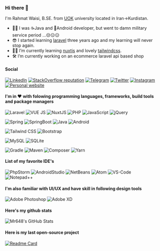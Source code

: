 ### Hi there 👋
 
I'm Rahmat Waisi, B.SE. from [UOK](https://uok.ac.ir) university located in Iran->Kurdistan.
- 🐱‍👤 I was ☕Java and 📱Android developer, but went to damn military service period ...😒😑😑
- 😎 I started learning [laravel](https://laravel.com) three years ago and my learning will never stop again.
- 👨‍💻 I’m currently learning [nuxtjs](https://nuxtjs.org/) and lovely [tailwindcss](https://tailwindcss.com/).
- 🛠 I’m currently working on an ecommerce laravel api based shop

#### Social
[![LinkedIn](https://img.shields.io/static/v1?label=%20&message=LinkedIn&color=263238&logo=linkedin&style=for-the-badge&logoColor=white)](https://www.linkedin.com/in/rahmat-waisi-b1347586/)
[![StackOverflow reputation](https://img.shields.io/stackexchange/stackoverflow/r/4101906?color=%23F59E0B&label=StackOverFlow&logo=stackoverflow&style=for-the-badge)](https://stackoverflow.com/users/4101906/rahmat-waisi?tab=profile)
[![Telegram](https://img.shields.io/static/v1?label=%20&message=Telegram&color=3B82F6&logo=telegram&style=for-the-badge&logoColor=white)](https://t.me/rahmatwaisi)
[![Twitter](https://img.shields.io/static/v1?label=%20&message=Twitter&color=5E35B1&logo=twitter&style=for-the-badge&logoColor=white)](https://twitter.com/rahmatwaisi)
[![Instagram](https://img.shields.io/static/v1?label=%20&message=Instagram&color=AEEA00&logo=instagram&style=for-the-badge&logoColor=212121)](https://instagram.com/rahmatwaisi)
[![Personal website](https://img.shields.io/static/v1?label=%20&message=Website&color=33691E&logo=googlechrome&style=for-the-badge&logoColor=white)](http://rahmatwaisi.ir)

#### I'm in ❤ with folowing programming languages, frameworks, build tools and package managers
![Laravel](https://img.shields.io/static/v1?label=%20&message=Laravel&color=FF2D20&logo=laravel&style=for-the-badge&logoColor=white)
![VUE JS](https://img.shields.io/badge/Vue.js-35495E?style=for-the-badge&logo=vue.js&logoColor=4FC08D)
![NuxtJS](https://img.shields.io/static/v1?label=%20&message=NuxtJS&color=00C58E&logo=nuxtdotjs&style=for-the-badge&logoColor=white)
![PHP](https://img.shields.io/badge/PHP-777BB4?style=for-the-badge&logo=php&logoColor=white)
![JavaScript](https://img.shields.io/badge/JavaScript-F7DF1E?style=for-the-badge&logo=javascript&logoColor=black)
![jQuery](https://img.shields.io/badge/jQuery-0769AD?style=for-the-badge&logo=jquery&logoColor=white)

![Spring](https://img.shields.io/static/v1?label=%20&message=Spring&color=6DB33F&logo=spring&style=for-the-badge&logoColor=white)
![SpringBoot](https://img.shields.io/static/v1?label=%20&message=SpringBoot&color=6DB33F&logo=springboot&style=for-the-badge&logoColor=white)
![Java](https://img.shields.io/badge/Java-ED8B00?style=for-the-badge&logo=java&logoColor=white)
![Android](https://img.shields.io/badge/Android-3DDC84?style=for-the-badge&logo=android&logoColor=white)

![Tailwind CSS](https://img.shields.io/badge/Tailwind_CSS-38B2AC?style=for-the-badge&logo=tailwind-css&logoColor=white)
![Bootstrap](https://img.shields.io/badge/Bootstrap-563D7C?style=for-the-badge&logo=bootstrap&logoColor=white)

![MySQL](https://img.shields.io/static/v1?label=%20&message=MySQL&color=4479A1&logo=mysql&style=for-the-badge&logoColor=white)
![SQLite](https://img.shields.io/badge/SQLite-07405E?style=for-the-badge&logo=sqlite&logoColor=white)

![Gradle](https://img.shields.io/static/v1?label=%20&message=Gradle&color=02303A&logo=mysql&style=for-the-badge&logoColor=white)
![Maven](https://img.shields.io/static/v1?label=%20&message=Maven&color=C71A36&logo=apachemaven&style=for-the-badge&logoColor=white)
![Composer](https://img.shields.io/static/v1?label=%20&message=Composer&color=885630&logo=composer&style=for-the-badge&logoColor=white)
![Yarn](https://img.shields.io/static/v1?label=%20&message=Yarn&color=2C8EBB&logo=yarn&style=for-the-badge&logoColor=white)

#### List of my favorite IDE's
![PhpStorm](https://img.shields.io/static/v1?label=%20&message=PhpStorm&color=000000&logo=phpstorm&style=for-the-badge&logoColor=white)
![AndroidStudio](https://img.shields.io/static/v1?label=%20&message=AndroidStudio&color=3DDC84&logo=androidstudio&style=for-the-badge&logoColor=white)
![NetBeans](https://img.shields.io/static/v1?label=%20&message=NetBeans&color=1B6AC6&logo=apachenetbeanside&style=for-the-badge&logoColor=white)
![Atom](https://img.shields.io/static/v1?label=%20&message=Atom&color=66595C&logo=atom&style=for-the-badge&logoColor=white)
![VS-Code](https://img.shields.io/static/v1?label=%20&message=Visual%20Studio%Code&color=007ACC&logo=visualstudiocode&style=for-the-badge&logoColor=white)
![Notepad++](https://img.shields.io/static/v1?label=%20&message=Notepad%2B%2B&color=90E59A&logo=notepadplusplus&style=for-the-badge&logoColor=white)

#### I'm also familiar with UI/UX and have skill in following design tools
![Adobe Photoshop](https://img.shields.io/static/v1?label=%20&message=Adobe%20Photoshop&color=31A8FF&logo=adobephotoshop&style=for-the-badge&logoColor=white)
![Adobe XD](https://img.shields.io/static/v1?label=%20&message=Adobe%20XD&color=212121&logo=adobexd&style=for-the-badge&logoColor=FF61F6)


#### Here's my github stats
![Mr648's GitHub Stats](https://github-readme-stats.vercel.app/api?username=mr648&show_icons=true&theme=tokyonight)

#### Here is my last open-source project
[![Readme Card](https://github-readme-stats.vercel.app/api/pin/?username=mr648&repo=PoL&theme=merko)](https://github.com/mr648/PoL)
